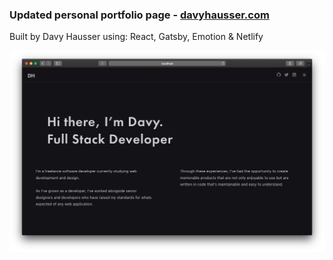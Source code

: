 ### Updated personal portfolio page - <a href="https://davyhausser.com">davyhausser.com</a>

Built by Davy Hausser using: React, Gatsby, Emotion & Netlify

![Image of Davy Hausser Landing Page](https://raw.githubusercontent.com/dhausser/davyhausser.com/main/src/images/portfolio.png)
